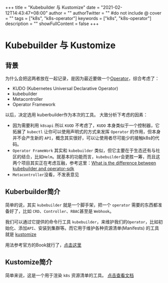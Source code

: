 +++
title = "Kubebuilder 与 Kustomize"
date = "2021-02-12T14:43:47+08:00"
author = ""
authorTwitter = "" #do not include @
cover = ""
tags = ["k8s", "k8s-operator"]
keywords = ["k8s", "k8s-operator"]
description = ""
showFullContent = false
+++

# Kubebuilder 与 Kustomize
## 背景
为什么会把这两者放在一起记录，是因为最近要做一个[Operator](https://kubernetes.io/docs/concepts/extend-kubernetes/operator/)，综合考虑了：
- KUDO (Kubernetes Universal Declarative Operator)
- kubebuilder
- Metacontroller
- Operator Framework

以后，决定选用 kuberbuilder作为本次的工具。
大致分析下考虑的因素：
- 因为需要利用 `k8sapi` 所以 `KUOD` 不考虑了，`KUDO` 本身类似于一个控制器，它拓展了 `kubectl` 让你可以使用声明式的方式来发挥 `Operator` 的作用，但本身并不会产生新的 `API`，概念其实很好，可以让使用者尽可能少的接触k8s的代码。
- `Operator FrameWork` 其实和 `kubebuilder` 类似，但它主要在于生态还有与社区的结合，比如`Helm`。就基本的功能而言，`kubebuilder`会更胜一筹，而且这两个项目其实正在考虑互融，参考这里：[What is the difference between kubebuilder and operator-sdk](https://github.com/operator-framework/operator-sdk/issues/1758)
- `Metacontroller`没看，不发表意见


## Kuberbuilder简介
简单的说，其实 `kubebuilder` 就是一个脚手架，把一个 `operator` 需要的东西都准备好了，比如 `CRD`、`Controller`、`RBAC`甚至是 `Webhook`。

我们可以通过它提供的命令行工具 `kubebuilder`，来维护我们的`Operator`，比如初始化、添加`API`、安装到集群等。而它用于维护各种资源清单(Manifests) 的工具就是 [kustomize](https://github.com/kubernetes-sigs/kustomize)

用法参考官方的Book就行了，[点击这里](https://book.kubebuilder.io/)

## Kustomize简介
简单来说，这是一个用于渲染 `k8s` 资源清单的工具。
[点击查看文档](https://github.com/kubernetes-sigs/kustomize/tree/master/docs)